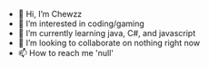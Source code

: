 - 👋 Hi, I’m Chewzz
- 👀 I’m interested in coding/gaming
- 🌱 I’m currently learning java, C#, and javascript
- 💞️ I’m looking to collaborate on nothing right now
- 📫 How to reach me 'null'

<!---
Ch3wzz/Ch3wzz is a ✨ special ✨ repository because its `README.md` (this file) appears on your GitHub profile.
You can click the Preview link to take a look at your changes.
--->
